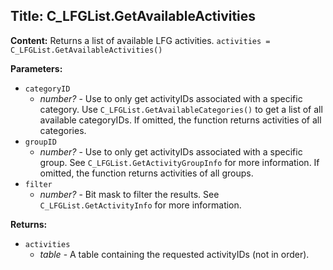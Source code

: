 ## Title: C_LFGList.GetAvailableActivities

**Content:**
Returns a list of available LFG activities.
`activities = C_LFGList.GetAvailableActivities()`

**Parameters:**
- `categoryID`
  - *number?* - Use to only get activityIDs associated with a specific category. Use `C_LFGList.GetAvailableCategories()` to get a list of all available categoryIDs. If omitted, the function returns activities of all categories.
- `groupID`
  - *number?* - Use to only get activityIDs associated with a specific group. See `C_LFGList.GetActivityGroupInfo` for more information. If omitted, the function returns activities of all groups.
- `filter`
  - *number?* - Bit mask to filter the results. See `C_LFGList.GetActivityInfo` for more information.

**Returns:**
- `activities`
  - *table* - A table containing the requested activityIDs (not in order).